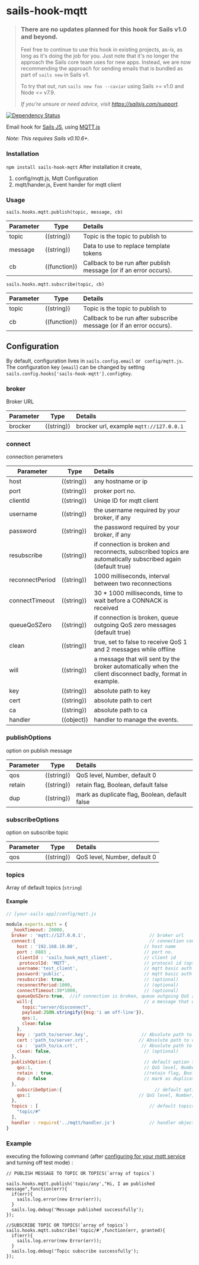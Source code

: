 # sails-hook-mqtt

> ### There are no updates planned for this hook for Sails v1.0 and beyond.
>
> Feel free to continue to use this hook in existing projects, as-is, as long as it's doing the job for you.
> Just note that it's no longer the approach the Sails core team uses for new apps.
> Instead, we are now recommending the approach for sending emails that is bundled as part of `sails new` in Sails v1.
>
> To try that out, run `sails new foo --caviar` using Sails >= v1.0 and Node <= v7.9.
>
> _If you're unsure or need advice, visit https://sailsjs.com/support._



[![Dependency Status](https://david-dm.org/balderdashy/sails-hook-email.svg)](https://david-dm.org/yogesh-sinoriya/sails-hook-mqtt)

Email hook for [Sails JS](http://sailsjs.org), using [MQTT.js](https://github.com/mqttjs/MQTT.js)

*Note: This requires Sails v0.10.6+.*

### Installation

`npm install sails-hook-mqtt`
After installation it create, 
1) config/mqtt.js, Mqtt Configuration
2) mqtt/hander.js, Event hander for mqtt client 
### Usage

`sails.hooks.mqtt.publish(topic, message, cb)`

Parameter      | Type                | Details
-------------- | ------------------- |:---------------------------------
topic       | ((string))          | Topic is the topic to publish to
message           | ((string))          | Data to use to replace template tokens
cb             | ((function))        | Callback to be run after publish message (or if an error occurs).

`sails.hooks.mqtt.subscribe(topic, cb)`

Parameter      | Type                | Details
-------------- | ------------------- |:---------------------------------
topic       | ((string))          | Topic is the topic to publish to
cb             | ((function))        | Callback to be run after subscribe message (or if an error occurs).

## Configuration

By default, configuration lives in `sails.config.email` or ` config/mqtt.js`.  The configuration key (`email`) can be changed by setting `sails.config.hooks['sails-hook-mqtt'].configKey`.

### broker
Broker URL

Parameter      | Type                | Details
-------------- | ------------------- |:---------------------------------
brocker        | ((string)) | brocker url, example `mqtt://127.0.0.1`

### connect
connection perameters

Parameter      | Type                | Details
-------------- | ------------------- |:---------------------------------
host        | ((string)) | any hostname or ip
port        | ((string)) | proker port no.
clientId    | ((string)) | Uniqe ID for mqtt client
username    | ((string)) | the username required by your broker, if any
password    | ((string)) | the password required by your broker, if any
resubscribe | ((string)) | if connection is broken and reconnects, subscribed topics are automatically subscribed again (default true)
reconnectPeriod | ((string)) | 1000 milliseconds, interval between two reconnections
connectTimeout  | ((string)) | 30 * 1000 milliseconds, time to wait before a CONNACK is received
queueQoSZero    | ((string)) | if connection is broken, queue outgoing QoS zero messages (default true)
clean       | ((string)) | true, set to false to receive QoS 1 and 2 messages while offline
will        | ((string)) | a message that will sent by the broker automatically when the client disconnect badly, format in example.
key         | ((string)) | absolute path to key
cert        | ((string)) | absolute path to cert
ca          | ((string)) | absolute path to ca
handler     | ((object)) | handler to manage the events.

### publishOptions
option on publish message

Parameter      | Type                | Details
-------------- | ------------------- |:---------------------------------
qos         | ((string)) | QoS level, Number, default 0
retain      | ((string)) | retain flag, Boolean, default false
dup         | ((string)) | mark as duplicate flag, Boolean, default false

### subscribeOptions
option on subscribe topic

Parameter      | Type                | Details
-------------- | ------------------- |:---------------------------------
qos         | ((string)) | QoS level, Number, default 0

### topics
Array of default topics (`string`)

#### Example

```javascript
// [your-sails-app]/config/mqtt.js

module.exports.mqtt = {
  _hookTimeout: 20000,
  broker : 'mqtt://127.0.0.1',                        // broker url
  connect:{                                           // connection config
    host : '192.168.10.80',                         // host name
    port : 8883 ,                                   // port no.
    clientId : 'sails_hook_mqtt_client',            // client id
     protocolId: 'MQTT',                            // protocol id (optional)
    username:'test_client',                         // mqtt basic auth (optional)
    password:'public',                              // mqtt basic auth (optional)      
    resubscribe: true,                              // (optional)
    reconnectPeriod:1000,                           // (optional)
    connectTimeout:30*1000,                         // (optional)
    queueQoSZero:true,  //if connection is broken, queue outgoing QoS zero messages (default true)(optional)
    will:{                                          // a message that will sent by the broker automatically when the client disconnect badly (optional)
      topic:"server/disconnect",
      payload:JSON.stringify({msg:'i am off-line'}),
      qos:1,
      clean:false
    },
    key : 'path_to/server.key',                    // Absolute path to key (optional)
    cert :'path_to/server.crt',                   // Absolute path to cert (optional)
    ca :  'path_to/ca.crt',                        // Absolute path to ca (optional)
    clean: false,                                   // (optional)
  },
  publishOption:{                                   // default option to subcribe topics
    qos:1,                                          // QoS level, Number, default 0 (optional)
    retain : true,                                  //retain flag, Boolean, default false (optional)
    dup : false                                     // mark as duplicate flag, Boolean, default false (optional)
  },
    subscribeOption:{                                   // default option to subcribe topics (optional)
    qos:1                                         // QoS level, Number, default 0 (optional)
  },
  topics : [                                          // default topics to subcriblbe
    "topic/#"
  ],
  handler : require('../mqtt/handler.js')             // handler object
}
```


### Example
executing the following command (after [configuring for your mqtt service](https://github.com/yogesh-sinoriya/sails-hook-mqtt/#configuration) and turning off test mode) :

```
// PUBLISH MESSAGE TO TOPIC OR TOPICS(`array of topics`)

sails.hooks.mqtt.publish('topic/any',"Hi, I am published message",function(err){
  if(err){
    sails.log.error(new Error(err));
  }
  sails.log.debug('Message published successfully');
});

//SUBSCRIBE TOPIC OR TOPICS(`array of topics`)
sails.hooks.mqtt.subscribe('topic/#',function(err, granted){
  if(err){
    sails.log.error(new Error(err));
  }
  sails.log.debug('Topic subscribe successfully');
});
```

